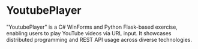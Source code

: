 # YoutubePlayer
"YoutubePlayer" is a C# WinForms and Python Flask-based exercise, enabling users to play YouTube videos via URL input. It showcases distributed programming and REST API usage across diverse technologies.
